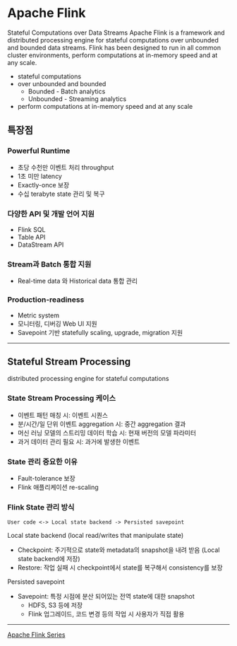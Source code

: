 
# Apache Flink

Stateful Computations over Data Streams
Apache Flink is a framework and distributed processing engine for stateful computations over unbounded and bounded data streams. Flink has been designed to run in all common cluster environments, perform computations at in-memory speed and at any scale.

- stateful computations
- over unbounded and bounded
  - Bounded - Batch analytics
  - Unbounded - Streaming analytics
- perform computations at in-memory speed and at any scale


## 특장점

### Powerful Runtime

- 초당 수천만 이벤트 처리 throughput
- 1초 미만 latency
- Exactly-once 보장
- 수십 terabyte state 관리 및 복구

### 다양한 API 및 개발 언어 지원

- Flink SQL
- Table API
- DataStream API

### Stream과 Batch 통합 지원 

- Real-time data 와 Historical data 통합 관리

### Production-readiness

- Metric system
- 모니터링, 디버깅 Web UI 지원
- Savepoint 기반 statefully scaling, upgrade, migration 지원

---

## Stateful Stream Processing

distributed processing engine for stateful computations

### State Stream Processing 케이스

- 이벤트 패턴 매칭 시: 이벤트 시퀀스
- 분/시간/일 단위 이벤트 aggregation 시: 중간 aggregation 결과
- 머신 러닝 모델의 스트리밍 데이터 학습 시: 현재 버전의 모델 파라미터
- 과거 데이터 관리 필요 시: 과거에 발생한 이벤트

### State 관리 중요한 이유

- Fault-tolerance 보장
- Flink 애플리케이션 re-scaling

### Flink State 관리 방식

```
User code <-> Local state backend -> Persisted savepoint
```

Local state backend (local read/writes that manipulate state)
- Checkpoint: 주기적으로 state와 metadata의 snapshot을 내려 받음 (Local state backend에 저장)
- Restore: 작업 실패 시 checkpoint에서 state를 복구해서 consistency를 보장

Persisted savepoint
- Savepoint: 특정 시점에 분산 되어있는 전역 state에 대한 snapshot
  - HDFS, S3 등에 저장
  - Flink 업그레이드, 코드 변경 등의 작업 시 사용자가 직접 활용

---

[Apache Flink Series](https://medium.com/@akash.d.goel/apache-flink-series-part-2-a3330d62ce63)

